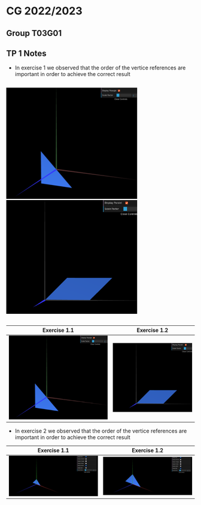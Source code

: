 # CG 2022/2023

## Group T03G01

## TP 1 Notes

- In exercise 1 we observed that the order of the vertice references are important in order to achieve the correct result

<div style="display: flex">
  <p display="flex-row">
    <img src="screenshots/cg-t03g01-00.png" width="350" title="hover text">
    <img src="screenshots/cg-t03g01-01.png" width="350" alt="accessibility text">
  </p>
</div>

| **Exercise 1.1**| **Exercise 1.2** |
| :----------:| :-------------------: |
| ![Exercise 1.1](screenshots/cg-t03g01-00.png) |![Exercise 1.2](screenshots/cg-t03g01-01.png) |




- In exercise 2 we observed that the order of the vertice references are important in order to achieve the correct result

| **Exercise 1.1**| **Exercise 1.2** |
| :----------:| :-------------------------------: |
| ![Exercise 2.1](screenshots/cg-t03g01-tp1-1.png) |![Exercise 2.2](screenshots/cg-t03g01-tp1-2.png)|




